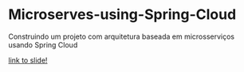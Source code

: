 # Microserves-using-Spring-Cloud
 Construindo um projeto com arquitetura baseada em microsserviços usando Spring Cloud
 
 [link to slide!](https://speakerdeck.com/kamilahsantos/spring-cloud-primeiros-passos-para-o-desenvolvimento-de-microsservicos-utilizando-java-e-spring?slide=28)
